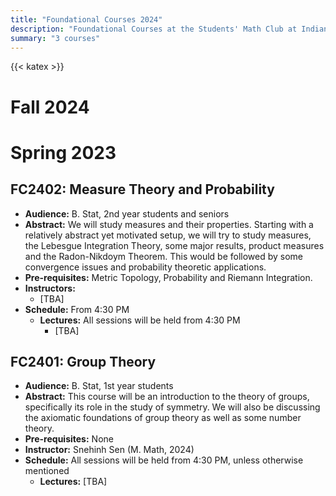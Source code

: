 ```yaml
---
title: "Foundational Courses 2024"
description: "Foundational Courses at the Students' Math Club at Indian Statistical Institute, Kolkata."
summary: "3 courses"
---
```


{{< katex >}}

# Fall 2024

# Spring 2023

## FC2402: Measure Theory and Probability

- **Audience:** B. Stat, 2nd year students and seniors
- **Abstract:** We will study measures and their properties. Starting with a relatively abstract yet motivated setup, we will try to study measures, the Lebesgue Integration Theory, some major results, product measures and the Radon-Nikdoym Theorem. This would be followed by some convergence issues and probability theoretic applications.
- **Pre-requisites:** Metric Topology, Probability and Riemann Integration.
- **Instructors:**
  - [TBA]
- **Schedule:** From 4:30 PM
  - **Lectures:** All sessions will be held from 4:30 PM
    - [TBA]

## FC2401: Group Theory

- **Audience:** B. Stat, 1st year students
- **Abstract:** This course will be an introduction to the theory of groups, specifically its role in the study of symmetry. We will also be discussing the axiomatic foundations of group theory as well as some number theory.
- **Pre-requisites:** None
- **Instructor:** Snehinh Sen (M. Math, 2024)
- **Schedule:** All sessions will be held from 4:30 PM, unless otherwise mentioned
  - **Lectures:** [TBA]
    <!-- - Thursday, 9th March 2023 (Online, from 5:30 PM)
    - Tuesday, 21st March 2023
    - Tuesday, 28th March 2023,
  - **Problem Session:** Wednesday, 5th April 2023
  - **Advanced Topic Session:** Tuesday, 11th April 2023 -->
